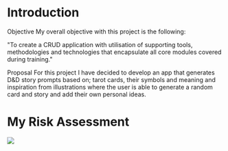 # **Introduction**


Objective
My overall objective with this project is the following:

"To create a CRUD application with utilisation of supporting tools,
methodologies and technologies that encapsulate all core modules
covered during training."

Proposal
For this project I have decided to develop an app that generates D&D story prompts based on; tarot cards, their symbols and meaning and inspiration from illustrations where the user is able to generate a random card and story and add their own personal ideas.

<p align="center">
  
# **My Risk Assessment**
  </p>
  
![](https://i.imgur.com/RRHV86p.png)
